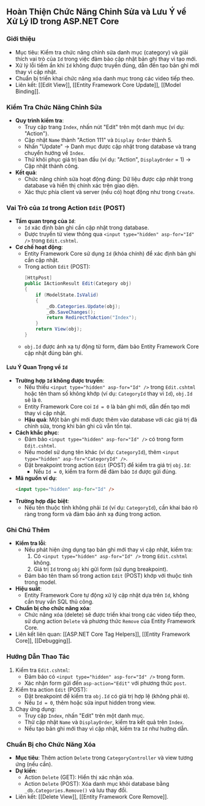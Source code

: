 ## Hoàn Thiện Chức Năng Chỉnh Sửa và Lưu Ý về Xử Lý ID trong ASP.NET Core

### Giới thiệu
- Mục tiêu: Kiểm tra chức năng chỉnh sửa danh mục (category) và giải thích vai trò của `Id` trong việc đảm bảo cập nhật bản ghi thay vì tạo mới.
- Xử lý lỗi tiềm ẩn khi `Id` không được truyền đúng, dẫn đến tạo bản ghi mới thay vì cập nhật.
- Chuẩn bị triển khai chức năng xóa danh mục trong các video tiếp theo.
- Liên kết: [[Edit View]], [[Entity Framework Core Update]], [[Model Binding]].

### Kiểm Tra Chức Năng Chỉnh Sửa
- **Quy trình kiểm tra**:
  - Truy cập trang `Index`, nhấn nút "Edit" trên một danh mục (ví dụ: "Action").
  - Cập nhật `Name` thành "Action 111" và `Display Order` thành 5.
  - Nhấn "Update" → Danh mục được cập nhật trong database và trang chuyển hướng về `Index`.
  - Thử khôi phục giá trị ban đầu (ví dụ: "Action", `DisplayOrder` = 1) → Cập nhật thành công.
- **Kết quả**:
  - Chức năng chỉnh sửa hoạt động đúng: Dữ liệu được cập nhật trong database và hiển thị chính xác trên giao diện.
  - Xác thực phía client và server (nếu có) hoạt động như trong `Create`.

### Vai Trò của `Id` trong Action `Edit` (POST)
- **Tầm quan trọng của `Id`**:
  - `Id` xác định bản ghi cần cập nhật trong database.
  - Được truyền từ view thông qua `<input type="hidden" asp-for="Id" />` trong `Edit.cshtml`.
- **Cơ chế hoạt động**:
  - Entity Framework Core sử dụng `Id` (khóa chính) để xác định bản ghi cần cập nhật.
  - Trong action `Edit` (POST):
    ```csharp
    [HttpPost]
    public IActionResult Edit(Category obj)
    {
        if (ModelState.IsValid)
        {
            _db.Categories.Update(obj);
            _db.SaveChanges();
            return RedirectToAction("Index");
        }
        return View(obj);
    }
    ```
  - `obj.Id` được ánh xạ tự động từ form, đảm bảo Entity Framework Core cập nhật đúng bản ghi.

#### Lưu Ý Quan Trọng về `Id`
- **Trường hợp `Id` không được truyền**:
  - Nếu thiếu `<input type="hidden" asp-for="Id" />` trong `Edit.cshtml` hoặc tên tham số không khớp (ví dụ: `CategoryId` thay vì `Id`), `obj.Id` sẽ là `0`.
  - Entity Framework Core coi `Id = 0` là bản ghi mới, dẫn đến tạo mới thay vì cập nhật.
  - **Hậu quả**: Một bản ghi mới được thêm vào database với các giá trị đã chỉnh sửa, trong khi bản ghi cũ vẫn tồn tại.
- **Cách khắc phục**:
  - Đảm bảo `<input type="hidden" asp-for="Id" />` có trong form `Edit.cshtml`.
  - Nếu model sử dụng tên khác (ví dụ: `CategoryId`), thêm `<input type="hidden" asp-for="CategoryId" />`.
  - Đặt breakpoint trong action `Edit` (POST) để kiểm tra giá trị `obj.Id`:
    - Nếu `Id = 0`, kiểm tra form để đảm bảo `Id` được gửi đúng.
- **Mã nguồn ví dụ**:
  ```html
  <input type="hidden" asp-for="Id" />
  ```
- **Trường hợp đặc biệt**:
  - Nếu tên thuộc tính không phải `Id` (ví dụ: `CategoryId`), cần khai báo rõ ràng trong form và đảm bảo ánh xạ đúng trong action.

### Ghi Chú Thêm
- **Kiểm tra lỗi**:
  - Nếu phát hiện ứng dụng tạo bản ghi mới thay vì cập nhật, kiểm tra:
    1. Có `<input type="hidden" asp-for="Id" />` trong `Edit.cshtml` không.
    2. Giá trị `Id` trong `obj` khi gửi form (sử dụng breakpoint).
  - Đảm bảo tên tham số trong action `Edit` (POST) khớp với thuộc tính trong model.
- **Hiệu suất**:
  - Entity Framework Core tự động xử lý cập nhật dựa trên `Id`, không cần truy vấn SQL thủ công.
- **Chuẩn bị cho chức năng xóa**:
  - Chức năng xóa (delete) sẽ được triển khai trong các video tiếp theo, sử dụng action `Delete` và phương thức `Remove` của Entity Framework Core.
- Liên kết liên quan: [[ASP.NET Core Tag Helpers]], [[Entity Framework Core]], [[Debugging]].

### Hướng Dẫn Thao Tác
1. Kiểm tra `Edit.cshtml`:
   - Đảm bảo có `<input type="hidden" asp-for="Id" />` trong form.
   - Xác nhận form gửi đến `asp-action="Edit"` với phương thức `post`.
2. Kiểm tra action `Edit` (POST):
   - Đặt breakpoint để kiểm tra `obj.Id` có giá trị hợp lệ (không phải `0`).
   - Nếu `Id = 0`, thêm hoặc sửa input hidden trong view.
3. Chạy ứng dụng:
   - Truy cập `Index`, nhấn "Edit" trên một danh mục.
   - Thử cập nhật `Name` và `DisplayOrder`, kiểm tra kết quả trên `Index`.
   - Nếu tạo bản ghi mới thay vì cập nhật, kiểm tra `Id` như hướng dẫn.

### Chuẩn Bị cho Chức Năng Xóa
- **Mục tiêu**: Thêm action `Delete` trong `CategoryController` và view tương ứng (nếu cần).
- **Dự kiến**:
  - Action `Delete` (GET): Hiển thị xác nhận xóa.
  - Action `Delete` (POST): Xóa danh mục khỏi database bằng `_db.Categories.Remove()` và lưu thay đổi.
- Liên kết: [[Delete View]], [[Entity Framework Core Remove]].